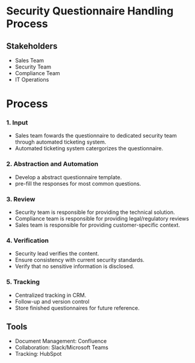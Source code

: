 # Security Questionnaire Handling Process

## Stakeholders
- Sales Team
- Security Team
- Compliance Team
- IT Operations

# Process

### 1. Input
- Sales team fowards the questionnaire to dedicated security team through automated ticketing system.
- Automated ticketing system catergorizes the questionnaire.

### 2. Abstraction and Automation
- Develop a abstract questionnaire template.
- pre-fill the responses for most common questions.

### 3. Review
- Security team is responsible for providing the technical solution.
- Compliance team is responsible for providing legal/regulatory reviews
- Sales team is responsible for providing customer-specific context.

### 4. Verification
- Security lead verifies the content.
- Ensure consistency with current security standards.
- Verify that no sensitive information is disclosed.

### 5. Tracking
- Centralized tracking in CRM.
- Follow-up and version control
- Store finished questionnaires for future reference.

## Tools
- Document Management: Confluence
- Collaboration: Slack/Microsoft Teams
- Tracking: HubSpot
